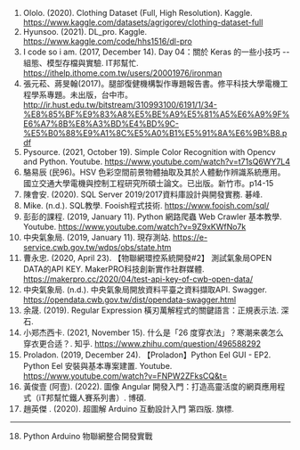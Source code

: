 1. Ololo. (2020). Clothing Dataset (Full, High Resolution). Kaggle. https://www.kaggle.com/datasets/agrigorev/clothing-dataset-full 
2. Hyunsoo. (2021). DL_pro. Kaggle. https://www.kaggle.com/code/hhs1516/dl-pro 
3. I code so i am. (2017, December 14). Day 04：關於 Keras 的一些小技巧 -- 組態、模型存檔與實驗. IT邦幫忙. https://ithelp.ithome.com.tw/users/20001976/ironman 
4.	張元菘、蔣旻翰(2017)。腿部復健機構製作專題報告書。修平科技大學電機工程學系專題。未出版，台中市。http://ir.hust.edu.tw/bitstream/310993100/6191/1/34-%E8%85%BF%E9%83%A8%E5%BE%A9%E5%81%A5%E6%A9%9F%E6%A7%8B%E8%A3%BD%E4%BD%9C-%E5%B0%88%E9%A1%8C%E5%A0%B1%E5%91%8A%E6%9B%B8.pdf
5. Pysource. (2021, October 19). Simple Color Recognition with Opencv and Python. Youtube. https://www.youtube.com/watch?v=t71sQ6WY7L4  
6. 	駱易辰 (民96)。HSV 色彩空間前景物體抽取及其於人體動作辨識系統應用。國立交通大學電機與控制工程研究所碩士論文。已出版。新竹市。p14-15
7. 陳會安. (2020). SQL Server 2019/2017資料庫設計與開發實務. 碁峰.
8. Mike. (n.d.). SQL教學. Fooish程式技術. https://www.fooish.com/sql/ 
9.	彭彭的課程. (2019, January 11). Python 網路爬蟲 Web Crawler 基本教學. Youtube. https://www.youtube.com/watch?v=9Z9xKWfNo7k 
10.	中央氣象局. (2019, January 11). 現存測站. https://e-service.cwb.gov.tw/wdps/obs/state.htm 
11.	曹永忠. (2020, April 23). 【物聯網環控系統開發#2】 測試氣象局OPEN DATA的API KEY. MakerPRO科技創新實作社群媒體. https://makerpro.cc/2020/04/test-api-key-of-cwb-open-data/ 
12.	中央氣象局. (n.d.). 中央氣象局開放資料平臺之資料擷取API. Swagger. https://opendata.cwb.gov.tw/dist/opendata-swagger.html 
13.	余晟. (2019). Regular Expression 橫刃萬解程式的關鍵語言：正規表示法. 深石.
14.	小郑杰西卡. (2021, November 15). 什么是「26 度穿衣法」？寒潮来袭怎么穿衣更合适？. 知乎. https://www.zhihu.com/question/496588292 
15.	Proladon. (2019, December 24). 【Proladon】Python Eel GUI - EP2. Python Eel 安裝與基本專案建置. Youtube. https://www.youtube.com/watch?v=FNPW2ZFksCQ&t= 
16.	黃俊壹 (阿壹). (2022). 圖像 Angular 開發入門：打造高靈活度的網頁應用程式（iT邦幫忙鐵人賽系列書）. 博碩. 
17.	趙英傑 . (2020). 超圖解 Arduino 互動設計入門 第四版. 旗標.

---

18. Python Arduino 物聯網整合開發實戰 